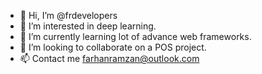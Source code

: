 - 👋 Hi, I’m @frdevelopers
- 👀 I’m interested in deep learning.
- 🌱 I’m currently learning lot of advance web frameworks.
- 💞️ I’m looking to collaborate on a POS project.
- 📫 Contact me farhanramzan@outlook.com

<!---
frdevelopers/frdevelopers is a ✨ special ✨ repository because its `README.md` (this file) appears on your GitHub profile.
You can click the Preview link to take a look at your changes.
--->
